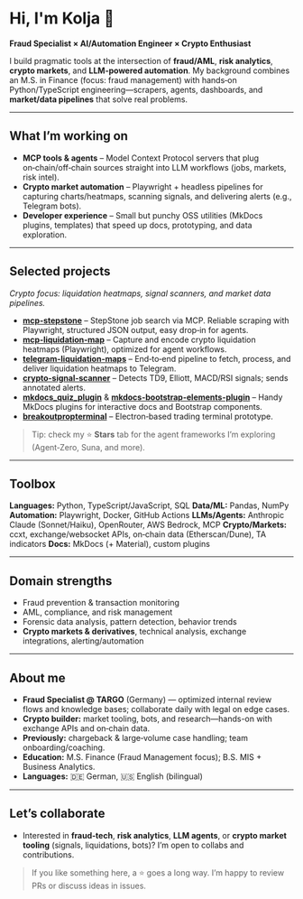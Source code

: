 # Hi, I'm Kolja 👋

**Fraud Specialist × AI/Automation Engineer × Crypto Enthusiast**

I build pragmatic tools at the intersection of **fraud/AML**, **risk analytics**, **crypto markets**, and **LLM-powered automation**. My background combines an M.S. in Finance (focus: fraud management) with hands‑on Python/TypeScript engineering—scrapers, agents, dashboards, and **market/data pipelines** that solve real problems.

---

## What I’m working on

* **MCP tools & agents** – Model Context Protocol servers that plug on‑chain/off‑chain sources straight into LLM workflows (jobs, markets, risk intel).
* **Crypto market automation** – Playwright + headless pipelines for capturing charts/heatmaps, scanning signals, and delivering alerts (e.g., Telegram bots).
* **Developer experience** – Small but punchy OSS utilities (MkDocs plugins, templates) that speed up docs, prototyping, and data exploration.

---

## Selected projects

*Crypto focus: liquidation heatmaps, signal scanners, and market data pipelines.*

* **[mcp-stepstone](https://github.com/kdkiss/mcp-stepstone)** – StepStone job search via MCP. Reliable scraping with Playwright, structured JSON output, easy drop‑in for agents.
* **[mcp-liquidation-map](https://github.com/kdkiss/mcp-liquidation-map)** – Capture and encode crypto liquidation heatmaps (Playwright), optimized for agent workflows.
* **[telegram-liquidation-maps](https://github.com/kdkiss/telegram-liquidation-maps)** – End‑to‑end pipeline to fetch, process, and deliver liquidation heatmaps to Telegram.
* **[crypto-signal-scanner](https://github.com/kdkiss/crypto-signal-scanner)** – Detects TD9, Elliott, MACD/RSI signals; sends annotated alerts.
* **[mkdocs\_quiz\_plugin](https://github.com/kdkiss/mkdocs_quiz_plugin)** & **[mkdocs-bootstrap-elements-plugin](https://github.com/kdkiss/mkdocs-bootstrap-elements-plugin)** – Handy MkDocs plugins for interactive docs and Bootstrap components.
* **[breakoutpropterminal](https://github.com/kdkiss/breakoutpropterminal)** – Electron‑based trading terminal prototype.

> Tip: check my ⭐️ **Stars** tab for the agent frameworks I’m exploring (Agent‑Zero, Suna, and more).

---

## Toolbox

**Languages:** Python, TypeScript/JavaScript, SQL
**Data/ML:** Pandas, NumPy
**Automation:** Playwright, Docker, GitHub Actions
**LLMs/Agents:** Anthropic Claude (Sonnet/Haiku), OpenRouter, AWS Bedrock, MCP
**Crypto/Markets:** ccxt, exchange/websocket APIs, on‑chain data (Etherscan/Dune), TA indicators
**Docs:** MkDocs (+ Material), custom plugins

---

## Domain strengths

* Fraud prevention & transaction monitoring
* AML, compliance, and risk management
* Forensic data analysis, pattern detection, behavior trends
* **Crypto markets & derivatives**, technical analysis, exchange integrations, alerting/automation

---

## About me

* **Fraud Specialist @ TARGO** (Germany) — optimized internal review flows and knowledge bases; collaborate daily with legal on edge cases.
* **Crypto builder:** market tooling, bots, and research—hands-on with exchange APIs and on‑chain data.
* **Previously:** chargeback & large‑volume case handling; team onboarding/coaching.
* **Education:** M.S. Finance (Fraud Management focus); B.S. MIS + Business Analytics.
* **Languages:** 🇩🇪 German, 🇺🇸 English (bilingual)

---

## Let’s collaborate

* Interested in **fraud‑tech**, **risk analytics**, **LLM agents**, or **crypto market tooling** (signals, liquidations, bots)? I’m open to collabs and contributions.

> If you like something here, a ⭐️ goes a long way. I’m happy to review PRs or discuss ideas in issues.
